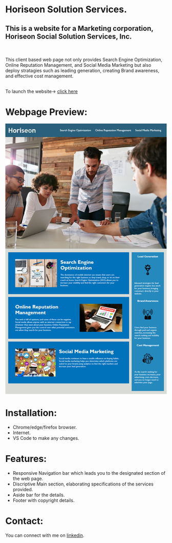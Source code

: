 # Horiseon Solution Services.

##  This is a website for a Marketing corporation, Horiseon Social Solution Services, Inc. 
<br>
<br>
This client based web page not only provides Search Engine Optimization, Online Reputation Management, and Social Media Marketing but also deploy stratagies such as leading generation, creating Brand awareness, and effective cost management.
<br>
<br>

To launch the website-> [click here](https://mandy2324.github.io/Horiseon-solution-services/)

# Webpage Preview:


![Launched webpage](/assets/screenshot.png)
 
 # Installation:

 * Chrome/edge/firefox browser.
 * Internet.
* VS Code to make any changes.


# Features:

* Responsive Navigation bar which leads you to the designated section of the web page.
* Discriptive Main section, elaborating specifications of the services provided.
* Aside bar for the details.
* Footer with copyright details.


# Contact:
You can connect with me on [linkedin](https://www.linkedin.com/in/m23saini).
